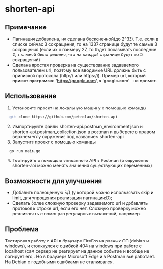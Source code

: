 # shorten-api

## Примечание
* Пагинация добавлена, но сделана бесконечной(до 2^32). Т.е. если в списке сейчас 3 сокращения, то на 1337 странице будут те самые 3 сокращения (если их к примеру 27, то будет показывать последние 2, т.к. мной было решено, что на каждой странице будет по 5 сокращений)
* Сделана простая проверка на существование задаваемого пользователем url, поэтому все вводимые URL должны быть с припиской протокола (http:// или https://). Пример url, который примет программа: 'https://google.com', а 'google.com' - не примет.

## Использование
1. Установите проект на локальную машину с помощью команды 
  ```bash
    git clone https://github.com/petrolax/shorten-api
  ```
2. Импортируйте файлы shorten-api.postman_environment.json и shorten-api.postman_collection.json в postman и выберете в правом верхнем углу окружение под названием shorten-api
3. Запустите проект с помощью команды 
  ```bash
    go run main.go
  ```
4. Тестируйте с помощью описанного API в Postman (в окружение shorten-api можно менять значения существующих переменных)


## Возможности для улучшения
* Добавить полноценную БД (у которой можно использовать skip и limit, для упрощения реализации пагинации:D);
* Сделать более сложную проверку задаваемого url и добавлять протокол к строке url, если его нет. Сложную проверку можно реализовать с помощью регулярных выражений, например.

## Проблема
Тестировал работу c API в браузере FireFox на разных ОС (debian и windows), и столкнулся с ошибкой 404 на windows при работе с localhost (сам сервер не реагирует на данное событие и вообще не логирует его). Но в браузере Microsoft Edge и в Postman всё работает. На Debian с подобными ошибками не сталкивался.
